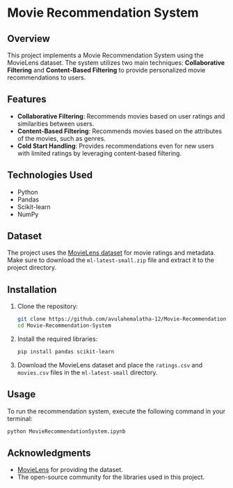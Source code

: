 # Movie Recommendation System

## Overview
This project implements a Movie Recommendation System using the MovieLens dataset. The system utilizes two main techniques: **Collaborative Filtering** and **Content-Based Filtering** to provide personalized movie recommendations to users.

## Features
- **Collaborative Filtering**: Recommends movies based on user ratings and similarities between users.
- **Content-Based Filtering**: Recommends movies based on the attributes of the movies, such as genres.
- **Cold Start Handling**: Provides recommendations even for new users with limited ratings by leveraging content-based filtering.

## Technologies Used
- Python
- Pandas
- Scikit-learn
- NumPy

## Dataset
The project uses the [MovieLens dataset](https://grouplens.org/datasets/movielens/) for movie ratings and metadata. Make sure to download the `ml-latest-small.zip` file and extract it to the project directory.

## Installation
1. Clone the repository:
   ```bash
   git clone https://github.com/avulahemalatha-12/Movie-Recommendation-system
   cd Movie-Recommendation-System
   ```

2. Install the required libraries:
   ```bash
   pip install pandas scikit-learn
   ```

3. Download the MovieLens dataset and place the `ratings.csv` and `movies.csv` files in the `ml-latest-small` directory.

## Usage
To run the recommendation system, execute the following command in your terminal:
```bash
python MovieRecommendationSystem.ipynb
```

## Acknowledgments
- [MovieLens](https://grouplens.org/datasets/movielens/) for providing the dataset.
- The open-source community for the libraries used in this project.
